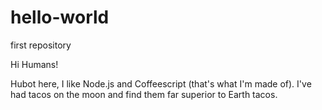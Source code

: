 # hello-world
first repository

Hi Humans!

Hubot here, I like Node.js and Coffeescript (that's what I'm made of).
I've had tacos on the moon and find them far superior to Earth tacos.
